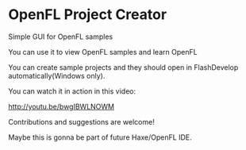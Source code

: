 OpenFL Project Creator
====================

Simple GUI for OpenFL samples

You can use it to view OpenFL samples and learn OpenFL

You can create sample projects and they should open in FlashDevelop automatically(Windows only).

You can watch it in action in this video:

http://youtu.be/bwgIBWLNOWM

Contributions and suggestions are welcome!

Maybe this is gonna be part of future Haxe/OpenFL IDE.
